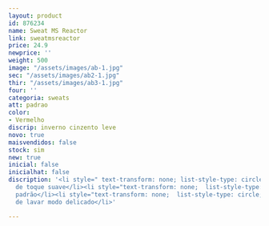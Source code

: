 ```yaml
---
layout: product
id: 876234
name: Sweat MS Reactor
link: sweatmsreactor
price: 24.9
newprice: ''
weight: 500
image: "/assets/images/ab-1.jpg"
sec: "/assets/images/ab2-1.jpg"
thir: "/assets/images/ab3-1.jpg"
four: ''
categoria: sweats
att: padrao
color:
- Vermelho
discrip: inverno cinzento leve
novo: true
maisvendidos: false
stock: sim
new: true
inicial: false
inicialhat: false
discription: '<li style=" text-transform: none; list-style-type: circle; ">Tecido
  de toque suave</li><li style="text-transform: none;  list-style-type: circle; ">Sweat
  padrão</li><li style="text-transform: none;  list-style-type: circle; ">Máquina
  de lavar modo delicado</li>'

---
```

